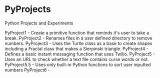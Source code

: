 # PyProjects
Python Projects and Experiments

PyProject1 - Create a primitive function that reminds it's user to take a break.
PyProject2 - Renames files in a user defined directory to remove numbers.
PyProject3 - Uses the Turtle class as a base to create shapes including a Fractal class that makes a Sierpinski triangle.
PyProject4 - Defines a basic instant messaging function that uses Twilio.
PyProject5 - Uses an URL to check whether a text file contains curse words or not.
PyProject5.5 - Uses only built-in Python functions to sort user inputted numbers
PyProject6 -
